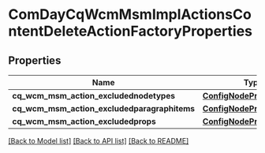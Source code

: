 # ComDayCqWcmMsmImplActionsContentDeleteActionFactoryProperties

## Properties
Name | Type | Description | Notes
------------ | ------------- | ------------- | -------------
**cq_wcm_msm_action_excludednodetypes** | [**ConfigNodePropertyArray**](ConfigNodePropertyArray.md) |  | [optional] 
**cq_wcm_msm_action_excludedparagraphitems** | [**ConfigNodePropertyArray**](ConfigNodePropertyArray.md) |  | [optional] 
**cq_wcm_msm_action_excludedprops** | [**ConfigNodePropertyArray**](ConfigNodePropertyArray.md) |  | [optional] 

[[Back to Model list]](../README.md#documentation-for-models) [[Back to API list]](../README.md#documentation-for-api-endpoints) [[Back to README]](../README.md)


